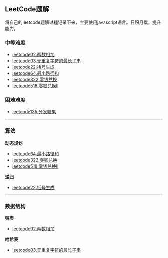 ## LeetCode题解

将自己的leetcode题解过程记录下来，主要使用javascript语言。日积月累，提升能力。


### 中等难度
+ [leetcode02.两数相加](./notes/leetcode02.两数相加)
+ [leetcode03.无重复字符的最长子串](./notes/leetcode03.无重复字符的最长子串)
+ [leetcode22.括号生成](./notes/leetcode22.括号生成)
+ [leetcode64.最小路径和](./notes/leetcode64.最小路径和)
+ [leetcode322.零钱兑换](./notes/leetcode322.零钱兑换)
+ [leetcode518.零钱兑换II](./notes/leetcode518.零钱兑换II)

### 困难难度
+ [leetcode135.分发糖果](./notes/leetcode135.分发糖果)

---
### 算法

**动态规划**
+ [leetcode64.最小路径和](./notes/leetcode64.最小路径和)
+ [leetcode322.零钱兑换](./notes/leetcode322.零钱兑换)
+ [leetcode518.零钱兑换II](./notes/leetcode518.零钱兑换II)

**递归**
+ [leetcode22.括号生成](./notes/leetcode22.括号生成)

---
### 数据结构

**链表** 
+ [leetcode02.两数相加](./notes/leetcode02.两数相加)

**哈希表**
+ [leetcode03.无重复字符的最长子串](./notes/leetcode03.无重复字符的最长子串)
 
